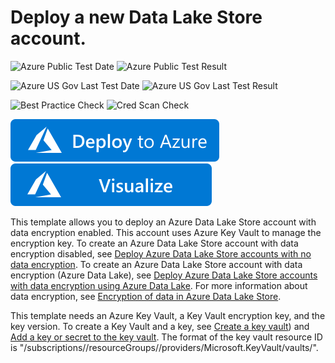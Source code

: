 # Deploy a new Data Lake Store account.

![Azure Public Test Date](https://azurequickstartsservice.blob.core.windows.net/badges/quickstarts/microsoft.datalakestore/101-data-lake-store-encryption-key-vault/PublicLastTestDate.svg)
![Azure Public Test Result](https://azurequickstartsservice.blob.core.windows.net/badges/quickstarts/microsoft.datalakestore/101-data-lake-store-encryption-key-vault/PublicDeployment.svg)

![Azure US Gov Last Test Date](https://azurequickstartsservice.blob.core.windows.net/badges/quickstarts/microsoft.datalakestore/101-data-lake-store-encryption-key-vault/FairfaxLastTestDate.svg)
![Azure US Gov Last Test Result](https://azurequickstartsservice.blob.core.windows.net/badges/quickstarts/microsoft.datalakestore/101-data-lake-store-encryption-key-vault/FairfaxDeployment.svg)

![Best Practice Check](https://azurequickstartsservice.blob.core.windows.net/badges/quickstarts/microsoft.datalakestore/101-data-lake-store-encryption-key-vault/BestPracticeResult.svg)
![Cred Scan Check](https://azurequickstartsservice.blob.core.windows.net/badges/quickstarts/microsoft.datalakestore/101-data-lake-store-encryption-key-vault/CredScanResult.svg)

[![Deploy To Azure](https://raw.githubusercontent.com/Azure/azure-quickstart-templates/master/1-CONTRIBUTION-GUIDE/images/deploytoazure.svg?sanitize=true)](https://portal.azure.com/#create/Microsoft.Template/uri/https%3A%2F%2Fraw.githubusercontent.com%2FAzure%2Fazure-quickstart-templates%2Fmaster%2Fquickstarts%2Fmicrosoft.datalakestore%2F101-data-lake-store-encryption-key-vault%2Fazuredeploy.json)  [![Visualize](https://raw.githubusercontent.com/Azure/azure-quickstart-templates/master/1-CONTRIBUTION-GUIDE/images/visualizebutton.svg?sanitize=true)](http://armviz.io/#/?load=https%3A%2F%2Fraw.githubusercontent.com%2FAzure%2Fazure-quickstart-templates%2Fmaster%2Fquickstarts%2Fmicrosoft.datalakestore%2F101-data-lake-store-encryption-key-vault%2Fazuredeploy.json)

This template allows you to deploy an Azure Data Lake Store account with data encryption enabled. This account uses Azure Key Vault to manage the encryption key. To create an Azure Data Lake Store account with data encryption disabled, see [Deploy Azure Data Lake Store accounts with no data encryption](https://azure.microsoft.com/resources/templates/101-data-lake-store-no-encryption/). To create an Azure Data Lake Store account with data encryption (Azure Data Lake), see [Deploy Azure Data Lake Store accounts with data encryption using Azure Data Lake](https://azure.microsoft.com/resources/templates/101-data-lake-store-encryption-adls/). For more information about data encryption, see [Encryption of data in Azure Data Lake Store](https://docs.microsoft.com/azure/data-lake-store/data-lake-store-encryption).

This template needs an Azure Key Vault, a Key Vault encryption key, and the key version. To create a Key Vault and a key, see [Create a key vault](https://docs.microsoft.com/azure/key-vault/key-vault-get-started.md#vault)) and [Add a key or secret to the key vault](https://docs.microsoft.com/azure/key-vault/key-vault-get-started#add). The format of the key vault resource ID is "/subscriptions/<SubscriptionID>/resourceGroups/<ResourceGroupName>/providers/Microsoft.KeyVault/vaults/<KeyVaultName>". 



